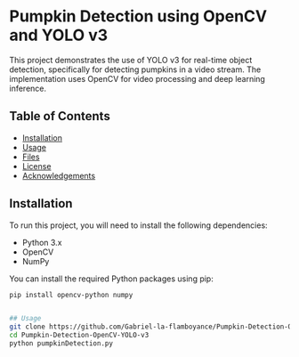 # Pumpkin Detection using OpenCV and YOLO v3

This project demonstrates the use of YOLO v3 for real-time object detection, specifically for detecting pumpkins in a video stream. The implementation uses OpenCV for video processing and deep learning inference.

## Table of Contents
- [Installation](#installation)
- [Usage](#usage)
- [Files](#files)
- [License](#license)
- [Acknowledgements](#acknowledgements)

## Installation

To run this project, you will need to install the following dependencies:

- Python 3.x
- OpenCV
- NumPy

You can install the required Python packages using pip:

```bash
pip install opencv-python numpy


## Usage
git clone https://github.com/Gabriel-la-flamboyance/Pumpkin-Detection-OpenCV-YOLO-v3.git
cd Pumpkin-Detection-OpenCV-YOLO-v3
python pumpkinDetection.py